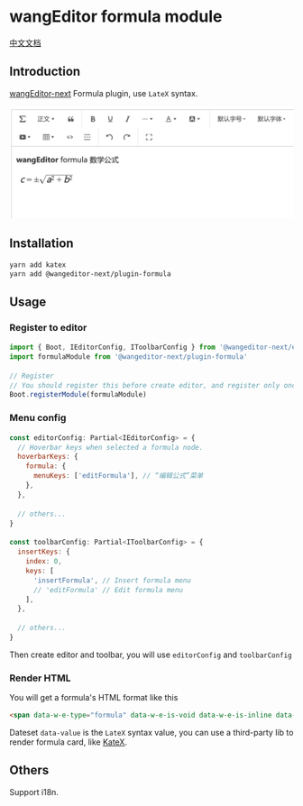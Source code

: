 # wangEditor formula module

[中文文档](./README.md)

## Introduction

[wangEditor-next](https://cycleccc.github.io/docs/en/) Formula plugin, use `LateX` syntax.

![](./_img/demo.png)

## Installation

```shell
yarn add katex
yarn add @wangeditor-next/plugin-formula
```

## Usage

### Register to editor


```js
import { Boot, IEditorConfig, IToolbarConfig } from '@wangeditor-next/editor'
import formulaModule from '@wangeditor-next/plugin-formula'

// Register
// You should register this before create editor, and register only once (not repeatedly).
Boot.registerModule(formulaModule)
```

### Menu config

```js
const editorConfig: Partial<IEditorConfig> = {
  // Hoverbar keys when selected a formula node.
  hoverbarKeys: {
    formula: {
      menuKeys: ['editFormula'], // “编辑公式”菜单
    },
  },

  // others...
}

const toolbarConfig: Partial<IToolbarConfig> = {
  insertKeys: {
    index: 0,
    keys: [
      'insertFormula', // Insert formula menu
      // 'editFormula' // Edit formula menu
    ],
  },

  // others...
}
```

Then create editor and toolbar, you will use `editorConfig` and `toolbarConfig`

### Render HTML

You will get a formula's HTML format like this

```html
<span data-w-e-type="formula" data-w-e-is-void data-w-e-is-inline data-value="c = \\pm\\sqrt{a^2 + b^2}"></span>
```

Dateset `data-value` is the `LateX` syntax value, you can use a third-party lib to render formula card, like [KateX](https://katex.org/).

## Others

Support i18n.
